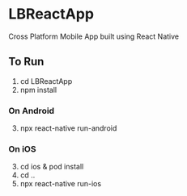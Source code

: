 # LBReactApp
Cross Platform Mobile App built using React Native

## To Run
1. cd LBReactApp
2. npm install

### On Android
3. npx react-native run-android

### On iOS
3. cd ios & pod install
4. cd ..
5. npx react-native run-ios
